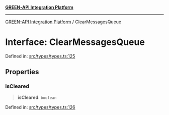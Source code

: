 [**GREEN-API Integration Platform**](../README.md)

***

[GREEN-API Integration Platform](../globals.md) / ClearMessagesQueue

# Interface: ClearMessagesQueue

Defined in: [src/types/types.ts:125](https://github.com/green-api/greenapi-integration/blob/62a96bf9bfbccb88022bc7b0859de19e8c48289f/src/types/types.ts#L125)

## Properties

### isCleared

> **isCleared**: `boolean`

Defined in: [src/types/types.ts:126](https://github.com/green-api/greenapi-integration/blob/62a96bf9bfbccb88022bc7b0859de19e8c48289f/src/types/types.ts#L126)
